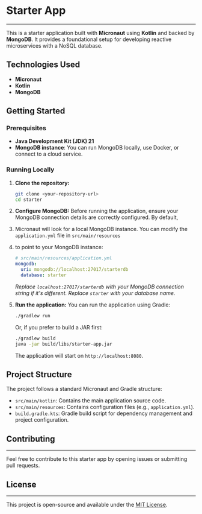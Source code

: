 # Starter App

---

This is a starter application built with **Micronaut** using **Kotlin** and backed by **MongoDB**. It provides a 
foundational setup for developing reactive microservices with a NoSQL database.

## Technologies Used

* **Micronaut**
* **Kotlin**
* **MongoDB**

## Getting Started

### Prerequisites

* **Java Development Kit (JDK) 21**
* **MongoDB instance**: You can run MongoDB locally, use Docker, or connect to a cloud service.

### Running Locally

1.  **Clone the repository:**
    ```bash
    git clone <your-repository-url>
    cd starter
    ```

2.  **Configure MongoDB:**
    Before running the application, ensure your MongoDB connection details are correctly configured. By default, 
3. Micronaut will look for a local MongoDB instance. You can modify the `application.yml` file in `src/main/resources` 
4. to point to your MongoDB instance:

    ```yaml
    # src/main/resources/application.yml
    mongodb:
      uri: mongodb://localhost:27017/starterdb
      database: starter
    ```
    *Replace `localhost:27017/starterdb` with your MongoDB connection string if it's different.*
    *Replace `starter` with your database name.*

3.  **Run the application:**
    You can run the application using Gradle:
    ```bash
    ./gradlew run
    ```
    Or, if you prefer to build a JAR first:
    ```bash
    ./gradlew build
    java -jar build/libs/starter-app.jar
    ```

    The application will start on `http://localhost:8080`.

## Project Structure

The project follows a standard Micronaut and Gradle structure:

* `src/main/kotlin`: Contains the main application source code.
* `src/main/resources`: Contains configuration files (e.g., `application.yml`).
* `build.gradle.kts`: Gradle build script for dependency management and project configuration.

## Contributing

---

Feel free to contribute to this starter app by opening issues or submitting pull requests.

## License

---

This project is open-source and available under the [MIT License](LICENSE).